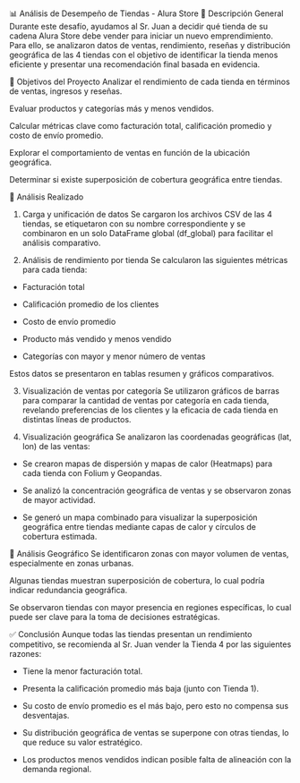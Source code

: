 📊 Análisis de Desempeño de Tiendas - Alura Store
🧾 Descripción General
Durante este desafío, ayudamos al Sr. Juan a decidir qué tienda de su cadena Alura Store debe vender para iniciar un nuevo emprendimiento.
Para ello, se analizaron datos de ventas, rendimiento, reseñas y distribución geográfica de las 4 tiendas con el objetivo de identificar
la tienda menos eficiente y presentar una recomendación final basada en evidencia.

📌 Objetivos del Proyecto
Analizar el rendimiento de cada tienda en términos de ventas, ingresos y reseñas.

Evaluar productos y categorías más y menos vendidos.

Calcular métricas clave como facturación total, calificación promedio y costo de envío promedio.

Explorar el comportamiento de ventas en función de la ubicación geográfica.

Determinar si existe superposición de cobertura geográfica entre tiendas.

🧠 Análisis Realizado
1. Carga y unificación de datos
Se cargaron los archivos CSV de las 4 tiendas, se etiquetaron con su nombre correspondiente y se combinaron en un solo DataFrame global (df_global) para facilitar el análisis comparativo.

2. Análisis de rendimiento por tienda
Se calcularon las siguientes métricas para cada tienda:

- Facturación total

- Calificación promedio de los clientes

- Costo de envío promedio

- Producto más vendido y menos vendido

- Categorías con mayor y menor número de ventas

Estos datos se presentaron en tablas resumen y gráficos comparativos.

3. Visualización de ventas por categoría
Se utilizaron gráficos de barras para comparar la cantidad de ventas por categoría en cada tienda, revelando preferencias de los clientes y la eficacia de cada tienda en distintas líneas de productos.

4. Visualización geográfica
Se analizaron las coordenadas geográficas (lat, lon) de las ventas:

- Se crearon mapas de dispersión y mapas de calor (Heatmaps) para cada tienda con Folium y Geopandas.

- Se analizó la concentración geográfica de ventas y se observaron zonas de mayor actividad.

- Se generó un mapa combinado para visualizar la superposición geográfica entre tiendas mediante capas de calor y círculos de cobertura estimada.

🧩 Análisis Geográfico
Se identificaron zonas con mayor volumen de ventas, especialmente en zonas urbanas.

Algunas tiendas muestran superposición de cobertura, lo cual podría indicar redundancia geográfica.

Se observaron tiendas con mayor presencia en regiones específicas, lo cual puede ser clave para la toma de decisiones estratégicas.

✅ Conclusión
Aunque todas las tiendas presentan un rendimiento competitivo, se recomienda al Sr. Juan vender la Tienda 4 por las siguientes razones:

- Tiene la menor facturación total.

- Presenta la calificación promedio más baja (junto con Tienda 1).

- Su costo de envío promedio es el más bajo, pero esto no compensa sus desventajas.

- Su distribución geográfica de ventas se superpone con otras tiendas, lo que reduce su valor estratégico.

- Los productos menos vendidos indican posible falta de alineación con la demanda regional.
